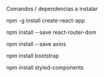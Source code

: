 Comandos / dependencias a instalar 

npm -g install create-react-app

npm install --save react-router-dom

npm install --save axios


npm install bootstrap 

npm install styled-components
